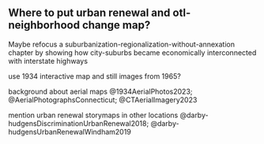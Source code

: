 ## Where to put urban renewal and otl-neighborhood change map?

Maybe refocus a suburbanization-regionalization-without-annexation chapter
by showing how city-suburbs became economically interconnected with interstate highways

use 1934 interactive map
and still images from 1965?

background about aerial maps
@1934AerialPhotos2023; @AerialPhotographsConnecticut; @CTAerialImagery2023

mention urban renewal storymaps in other locations
@darby-hudgensDiscriminationUrbanRenewal2018; @darby-hudgensUrbanRenewalWindham2019
